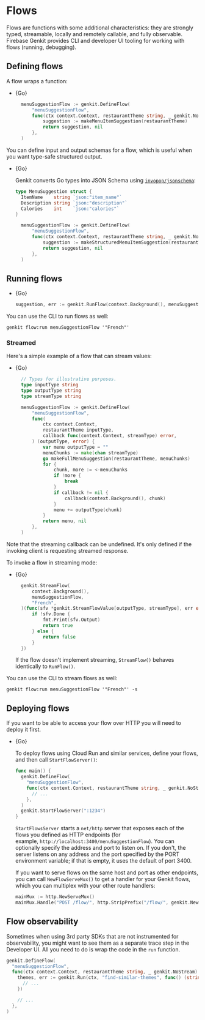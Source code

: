 # Flows

Flows are functions with some additional characteristics: they are strongly
typed, streamable, locally and remotely callable, and fully observable.
Firebase Genkit provides CLI and developer UI tooling for working with flows
(running, debugging).

## Defining flows

A flow wraps a function:

* {Go}

  ```go
	menuSuggestionFlow := genkit.DefineFlow(
		"menuSuggestionFlow",
		func(ctx context.Context, restaurantTheme string, _ genkit.NoStream) (string, error) {
			suggestion := makeMenuItemSuggestion(restaurantTheme)
			return suggestion, nil
		},
	)
  ```

You can define input and output schemas for a flow, which is useful when you
want type-safe structured output.

* {Go}

  Genkit converts Go types into JSON Schema using
  [`invopop/jsonschema`](https://pkg.go.dev/github.com/invopop/jsonschema):

  ```go
  type MenuSuggestion struct {
    ItemName    string `json:"item_name"`
    Description string `json:"description"`
    Calories    int    `json:"calories"`
  }
  ```

  ```go
	menuSuggestionFlow := genkit.DefineFlow(
		"menuSuggestionFlow",
		func(ctx context.Context, restaurantTheme string, _ genkit.NoStream) (MenuSuggestion, error) {
			suggestion := makeStructuredMenuItemSuggestion(restaurantTheme)
			return suggestion, nil
		},
	)
  ```

## Running flows

* {Go}

  ```go
  suggestion, err := genkit.RunFlow(context.Background(), menuSuggestionFlow, "French")
  ```

You can use the CLI to run flows as well:

```posix-terminal
genkit flow:run menuSuggestionFlow '"French"'
```

### Streamed

Here's a simple example of a flow that can stream values:

* {Go}

  ```go
	// Types for illustrative purposes.
	type inputType string
	type outputType string
	type streamType string

	menuSuggestionFlow := genkit.DefineFlow(
		"menuSuggestionFlow",
		func(
			ctx context.Context,
			restaurantTheme inputType,
			callback func(context.Context, streamType) error,
		) (outputType, error) {
			var menu outputType = ""
			menuChunks := make(chan streamType)
			go makeFullMenuSuggestion(restaurantTheme, menuChunks)
			for {
				chunk, more := <-menuChunks
				if !more {
					break
				}
				if callback != nil {
					callback(context.Background(), chunk)
				}
				menu += outputType(chunk)
			}
			return menu, nil
		},
	)
  ```

Note that the streaming callback can be undefined. It's only defined if the
invoking client is requesting streamed response.

To invoke a flow in streaming mode:

* {Go}

  ```go
	genkit.StreamFlow(
		context.Background(),
		menuSuggestionFlow,
		"French",
	)(func(sfv *genkit.StreamFlowValue[outputType, streamType], err error) bool {
		if !sfv.Done {
			fmt.Print(sfv.Output)
			return true
		} else {
			return false
		}
	})
  ```

  If the flow doesn't implement streaming, `StreamFlow()` behaves identically to
  `RunFlow()`.

You can use the CLI to stream flows as well:

```posix-terminal
genkit flow:run menuSuggestionFlow '"French"' -s
```

## Deploying flows

If you want to be able to access your flow over HTTP you will need to deploy it
first.

* {Go}

  To deploy flows using Cloud Run and similar services, define your flows, and
  then call `StartFlowServer()`:

  ```go
  func main() {
    genkit.DefineFlow(
      "menuSuggestionFlow",
      func(ctx context.Context, restaurantTheme string, _ genkit.NoStream) (string, error) {
        // ...
      },
    )
    genkit.StartFlowServer(":1234")
  }
  ```

  `StartFlowsServer` starts a `net/http` server that exposes each of the flows
  you defined as HTTP endpoints
  (for example, `http://localhost:3400/menuSuggestionFlow`).
  You can optionally specify the address and port to listen on. If you don't,
  the server listens on any address and the port specified by the PORT
  environment variable; if that is empty, it uses the default of port 3400.

  If you want to serve flows on the same host and port as other endpoints, you
  can call `NewFlowServeMux()` to get a handler for your Genkit flows, which you
  can multiplex with your other route handlers:

  ```go
  mainMux := http.NewServeMux()
  mainMux.Handle("POST /flow/", http.StripPrefix("/flow/", genkit.NewFlowServeMux()))
  ```

## Flow observability

Sometimes when using 3rd party SDKs that are not instrumented for observability,
you might want to see them as a separate trace step in the Developer UI. All you
need to do is wrap the code in the `run` function.

```go
genkit.DefineFlow(
  "menuSuggestionFlow",
  func(ctx context.Context, restaurantTheme string, _ genkit.NoStream) (string, error) {
    themes, err := genkit.Run(ctx, "find-similar-themes", func() (string, error) {
      // ...
    })

    // ...
  },
)
```
